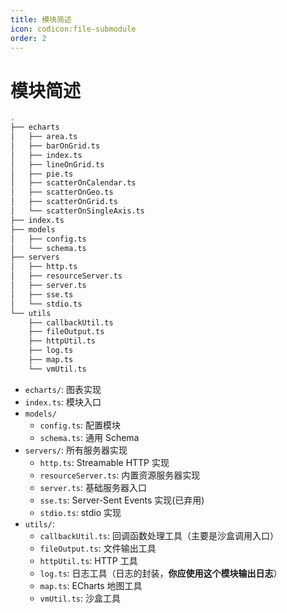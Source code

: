 ```yaml
---
title: 模块简述
icon: codicon:file-submodule
order: 2
---
```


# 模块简述

```bash
.
├── echarts
│   ├── area.ts
│   ├── barOnGrid.ts
│   ├── index.ts
│   ├── lineOnGrid.ts
│   ├── pie.ts
│   ├── scatterOnCalendar.ts
│   ├── scatterOnGeo.ts
│   ├── scatterOnGrid.ts
│   └── scatterOnSingleAxis.ts
├── index.ts
├── models
│   ├── config.ts
│   └── schema.ts
├── servers
│   ├── http.ts
│   ├── resourceServer.ts
│   ├── server.ts
│   ├── sse.ts
│   └── stdio.ts
└── utils
    ├── callbackUtil.ts
    ├── fileOutput.ts
    ├── httpUtil.ts
    ├── log.ts
    ├── map.ts
    └── vmUtil.ts
```

- `echarts/`: 图表实现
- `index.ts`: 模块入口
- `models/`
  - `config.ts`: 配置模块
  - `schema.ts`: 通用 Schema
- `servers/`: 所有服务器实现
  - `http.ts`: Streamable HTTP 实现
  - `resourceServer.ts`: 内置资源服务器实现
  - `server.ts`: 基础服务器入口
  - `sse.ts`: Server-Sent Events 实现(已弃用)
  - `stdio.ts`: stdio 实现
- `utils/`:
  - `callbackUtil.ts`: 回调函数处理工具（主要是沙盒调用入口）
  - `fileOutput.ts`: 文件输出工具
  - `httpUtil.ts`: HTTP 工具
  - `log.ts`: 日志工具（日志的封装，**你应使用这个模块输出日志**）
  - `map.ts`: ECharts 地图工具
  - `vmUtil.ts`: 沙盒工具

